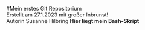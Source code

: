#Mein erstes Git Repositorium  
Erstellt am 27.1.2023 mit großer Inbrunst!  
Autorin Susanne Hilbring
**Hier liegt mein Bash-Skript**
